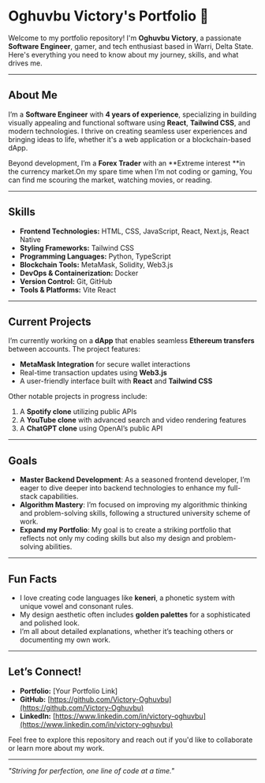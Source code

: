 # Oghuvbu Victory's Portfolio 🚀  

Welcome to my portfolio repository! I'm **Oghuvbu Victory**, a passionate **Software Engineer**, gamer, and tech enthusiast based in Warri, Delta State. Here's everything you need to know about my journey, skills, and what drives me.  

---

## About Me  

I’m a **Software Engineer** with **4 years of experience**, specializing in building visually appealing and functional software using **React**, **Tailwind CSS**, and modern technologies. I thrive on creating seamless user experiences and bringing ideas to life, whether it's a web application or a blockchain-based dApp.  

Beyond development, I’m a **Forex Trader** with an **Extreme interest **in the currency market.On my spare time when I’m not coding or gaming, You can find me scouring the market, watching movies, or reading.  

---

## Skills  

- **Frontend Technologies:** HTML, CSS, JavaScript, React, Next.js, React Native  
- **Styling Frameworks:** Tailwind CSS  
- **Programming Languages:** Python, TypeScript  
- **Blockchain Tools:** MetaMask, Solidity, Web3.js  
- **DevOps & Containerization:** Docker  
- **Version Control:** Git, GitHub  
- **Tools & Platforms:** Vite React  

---

## Current Projects  

I’m currently working on a **dApp** that enables seamless **Ethereum transfers** between accounts. The project features:  

- **MetaMask Integration** for secure wallet interactions  
- Real-time transaction updates using **Web3.js**  
- A user-friendly interface built with **React** and **Tailwind CSS**  

Other notable projects in progress include:  
1. A **Spotify clone** utilizing public APIs  
2. A **YouTube clone** with advanced search and video rendering features  
3. A **ChatGPT clone** using OpenAI’s public API  

---

## Goals  

- **Master Backend Development**: As a seasoned frontend developer, I’m eager to dive deeper into backend technologies to enhance my full-stack capabilities.  
- **Algorithm Mastery**: I’m focused on improving my algorithmic thinking and problem-solving skills, following a structured university scheme of work.  
- **Expand my Portfolio**: My goal is to create a striking portfolio that reflects not only my coding skills but also my design and problem-solving abilities.  

---

## Fun Facts  

- I love creating code languages like **keneri**, a phonetic system with unique vowel and consonant rules.  
- My design aesthetic often includes **golden palettes** for a sophisticated and polished look.  
- I’m all about detailed explanations, whether it’s teaching others or documenting my own work.  

---

## Let’s Connect!  

- **Portfolio:** [Your Portfolio Link]  
- **GitHub:** [https://github.com/Victory-Oghuvbu](https://github.com/Victory-Oghuvbu)  
- **LinkedIn:** [https://www.linkedin.com/in/victory-oghuvbu](https://www.linkedin.com/in/victory-oghuvbu)  

Feel free to explore this repository and reach out if you'd like to collaborate or learn more about my work.  

---  

_"Striving for perfection, one line of code at a time."_